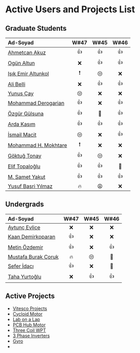 # Active Users and Projects List


## Graduate Students

|      Ad-Soyad    | W#47| W#45| W#46|
|:-----------------|:----:|:----:|:----:|
| [Ahmetcan Akuz](https://github.com/ahmetcan-akuz)    | :+1: | :+1: | :+1: |
| [Ogün Altun](https://github.com/ogunaltun)     | :x:| :+1: | :+1: |
| [Işık Emir Altunkol](https://github.com/emir-altunkol)  |:exclamation:  | :unamused: | :x: |
| [Ali Belli](https://github.com/alibelli)    | :x: | :+1: | :+1: |
| [Yunus Çay](https://github.com/cayunus)    | :unamused:| :x: | :x: |
| [Mohammad Derogarian](https://github.com/MDerogarian)    | :+1:| :x: | :+1: |
| [Özgür Gülsuna](https://github.com/ozgurgulsuna)    | :+1:| :clap: | :+1: |
| [Arda Kasım](https://github.com/ardakasim)    | :+1: | :+1: | :+1: |
| [İsmail Macit](https://github.com/ismailmacit)    | :unamused:| :x: | :+1: |
| [Mohammad H. Mokhtare](https://github.com/Mohammad-M93)    |:exclamation:| :x: | :x: |
| [Göktuğ Tonay](https://github.com/Gktut)    | :+1: | :unamused: | :x: |
| [Elif Topaloğlu](https://github.com/eliftplgl)    | :+1:| :+1: | :clap: |
| [M. Samet Yakut](https://github.com/sametyakut)   | :+1: | :+1: | :+1: |
| [Yusuf Basri Yılmaz](https://github.com/yusufbyilmaz)   | :fire: | :weary: | :x: |


## Undergrads

|      Ad-Soyad    | W#47| W#45| W#46|
|:-----------------|:----:|:----:|:----:|
| [Aytunç Evlice](https://github.com/aytunc-evlice)    | :x: | :x: | :x: |
| [Kaan Demirkoparan](https://github.com/KaanDemirkoparan)  | :+1: | :x: | :x: |
| [Metin Özdemir](https://github.com/metinozdemir01)    | :+1:| :x: | :+1: |
| [Mustafa Burak Çoruk](https://github.com/MustafaBurakCORUK)    | :fire:| :unamused: | :clap: |
| [Sefer İdacı](https://github.com/seferidaci)    | :+1: | :x: | :clap: |
| [Taha Yurtoğlu](https://github.com/tahayurtoglu)    | :x:| :+1: | :+1: |


## Active Projects

- [Vitesco Projects](https://github.com/odtu/VITESCO-METU)
- [Cycloid Motor](https://github.com/odtu/Cycloid-Integrated-Robotic-Actuator)
- [Lab on a Lap](https://github.com/odtu/lab-on-a-lap)
- [PCB Hub Motor](https://github.com/odtu/PCB-Hub-Motor)
- [Three Coil WPT](https://github.com/odtu/Three-Coil-Concurrent-WPT)
- [3 Phase Inverters](https://github.com/ahmetcan-akuz/3-Phase-Inverters)
- [Gyro](https://github.com/sametyakut/Roketsan-Gyro)
- []()

